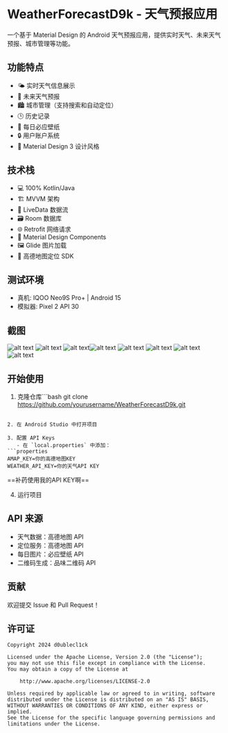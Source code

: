 # WeatherForecastD9k - 天气预报应用

一个基于 Material Design 的 Android 天气预报应用，提供实时天气、未来天气预报、城市管理等功能。

## 功能特点

- 🌤️ 实时天气信息展示
- 📅 未来天气预报
- 🏙️ 城市管理（支持搜索和自动定位）
- 🕒 历史记录
- 🎨 每日必应壁纸
- 🔒 用户账户系统
- 📱 Material Design 3 设计风格

## 技术栈

- 💻 100% Kotlin/Java
- 🏗️ MVVM 架构
- 🔄 LiveData 数据流
- 🗃️ Room 数据库
- 🌐 Retrofit 网络请求
- 🎨 Material Design Components
- 🖼️ Glide 图片加载
- 📍 高德地图定位 SDK

## 测试环境
- 真机: IQOO Neo9S Pro+ | Android 15
- 模拟器: Pixel 2 API 30

## 截图
![alt text](imgs/register.jpg) ![alt text](imgs/login.jpg) ![alt text](imgs/map.jpg)![alt text](imgs/Weather1.jpg)  ![alt text](imgs/Weather2.jpg) ![alt text](imgs/recommend.jpg) ![alt text](imgs/history.jpg) ![alt text](imgs/setting.jpg)

## 开始使用

1. 克隆仓库```bash
git clone https://github.com/yourusername/WeatherForecastD9k.git
```

2. 在 Android Studio 中打开项目

3. 配置 API Keys
   - 在 `local.properties` 中添加：
```properties
AMAP_KEY=你的高德地图KEY
WEATHER_API_KEY=你的天气API KEY
```

==补药使用我的API KEY啊==

4. 运行项目

## API 来源

- 天气数据：高德地图 API
- 定位服务：高德地图 API
- 每日图片：必应壁纸 API
- 二维码生成：品味二维码 API

## 贡献

欢迎提交 Issue 和 Pull Request！

## 许可证

```
Copyright 2024 d0ublecl1ck

Licensed under the Apache License, Version 2.0 (the "License");
you may not use this file except in compliance with the License.
You may obtain a copy of the License at

    http://www.apache.org/licenses/LICENSE-2.0

Unless required by applicable law or agreed to in writing, software
distributed under the License is distributed on an "AS IS" BASIS,
WITHOUT WARRANTIES OR CONDITIONS OF ANY KIND, either express or implied.
See the License for the specific language governing permissions and
limitations under the License.
```
